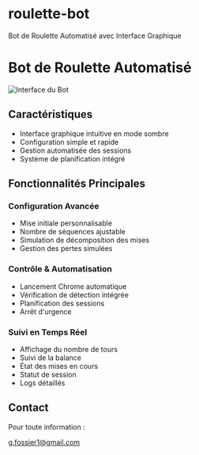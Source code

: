 # roulette-bot
Bot de Roulette Automatisé avec Interface Graphique

# Bot de Roulette Automatisé

![Interface du Bot](https://i.imgur.com/vmQp3CX.png)

## Caractéristiques

- Interface graphique intuitive en mode sombre
- Configuration simple et rapide
- Gestion automatisée des sessions
- Système de planification intégré

## Fonctionnalités Principales

### Configuration Avancée
- Mise initiale personnalisable
- Nombre de séquences ajustable
- Simulation de décomposition des mises
- Gestion des pertes simulées

### Contrôle & Automatisation
- Lancement Chrome automatique
- Vérification de détection intégrée
- Planification des sessions
- Arrêt d'urgence

### Suivi en Temps Réel
- Affichage du nombre de tours
- Suivi de la balance
- État des mises en cours
- Statut de session
- Logs détaillés

## Contact

Pour toute information :

g.fossier1@gmail.com
